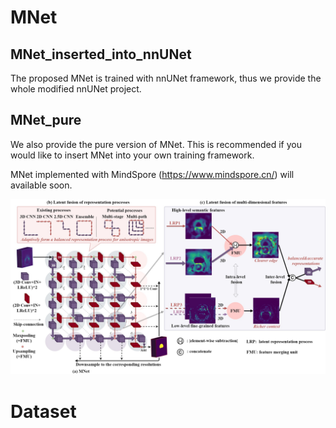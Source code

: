 # MNet
## MNet_inserted_into_nnUNet
The proposed MNet is trained with nnUNet framework, thus we provide the whole modified nnUNet project.

## MNet_pure
We also provide the pure version of MNet. This is recommended if you would like to insert MNet into your own training framework. 

MNet implemented with MindSpore (https://www.mindspore.cn/) will available soon.





<img src="https://github.com/zfdong-code/MNet/blob/main/MNet.jpg" width="800px"> 

# Dataset



